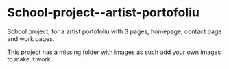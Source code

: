 # School-project--artist-portofoliu
School project, for a artist portofoliu with 3 pages, homepage, contact page and work pages.

This project has a missing folder with images as such add your own images to make it work

